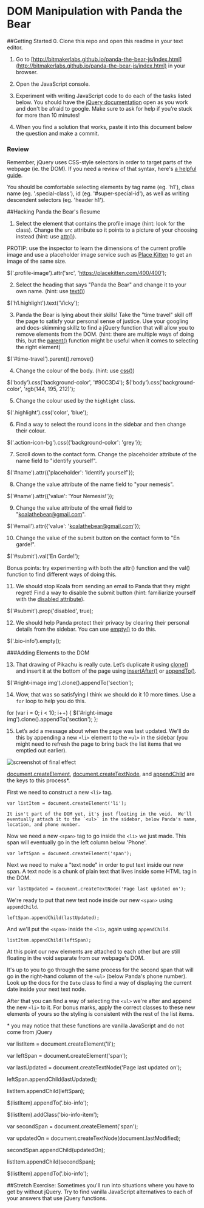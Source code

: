 # DOM Manipulation with Panda the Bear
##Getting Started
0. Clone this repo and open this readme in your text editor.

1. Go to [http://bitmakerlabs.github.io/panda-the-bear-js/index.html](http://bitmakerlabs.github.io/panda-the-bear-js/index.html) in your browser.

2. Open the JavaScript console.

3. Experiment with writing JavaScript code to do each of the tasks listed below.  You should have the [jQuery documentation](http://jquery.com/) open as you work and don't be afraid to google.  Make sure to ask for help if you’re stuck for more than 10 minutes!  

4. When you find a solution that works, paste it into this document below the question and make a commit.


### Review
Remember, jQuery uses CSS-style selectors in order to target parts of the webpage (ie. the DOM).  If you need a review of that syntax, here's [a helpful guide](https://developer.mozilla.org/en/docs/Web/Guide/CSS/Getting_started/Selectors).

You should be comfortable selecting elements by tag name (eg. 'h1'), class name (eg. '.special-class'), id (eg. '#super-special-id'), as well as writing descendent selectors (eg. 'header h1').

##Hacking Panda the Bear's Resume

1. Select the element that contains the profile image (hint: look for the class).  Change the `src` attribute so it points to a picture of your choosing instead (hint: use [attr()](http://api.jquery.com/attr/)).

  PROTIP: use the inspector to learn the dimensions of the current profile image and use a placeholder image service such as [Place Kitten](https://placekitten.com/) to get an image of the same size.

<!-- Solution -->

$('.profile-image').attr('src', 'https://placekitten.com/400/400');

2. Select the heading that says "Panda the Bear" and change it to your own name. (hint: use [text()](http://api.jquery.com/text/))

$('h1.highlight').text('Vicky');

3. Panda the Bear is lying about their skills!  Take the "time travel" skill off the page to satisfy your personal sense of justice.  Use your googling and docs-skimming skillz to find a jQuery function that will allow you to remove elements from the DOM.  (hint: there are multiple ways of doing this, but the [parent()](http://api.jquery.com/parent/) function might be useful when it comes to selecting the right element)

<!-- Solution -->

$('#time-travel').parent().remove()

4. Change the colour of the body. (hint: use [css()](http://api.jquery.com/css/))

<!-- Solution -->

$('body').css('background-color', '#90C3D4');
$('body').css('background-color', 'rgb(144, 195, 212)');


5. Change the colour used by the `highlight` class.

<!-- Solution -->

$('.highlight').css('color', 'blue');

6. Find a way to select the round icons in the sidebar and then change their colour.

<!-- Solution -->

$('.action-icon-bg').css({'background-color': 'grey'});

7. Scroll down to the contact form.  Change the placeholder attribute of the name field to "identify yourself".

<!-- Solution -->

$('#name').attr({'placeholder': 'Identify yourself'});

8. Change the value attribute of the name field to "your nemesis".

<!-- Solution -->

$('#name').attr({'value': 'Your Nemesis!'});

9. Change the value attribute of the email field to "koalathebear@gmail.com".

<!-- Solution -->


$('#email').attr({'value': 'koalathebear@gmail.com'});

10. Change the value of the submit button on the contact form to "En garde!".

$('#submit').val('En Garde!');

  Bonus points: try experimenting with both the attr() function and the val() function to find different ways of doing this.

11. We should stop Koala from sending an email to Panda that they might regret!  Find a way to disable the submit button (hint: familiarize yourself with the [disabled attribute](http://www.w3schools.com/tags/att_input_disabled.asp)).

<!-- Solution -->

$('#submit').prop('disabled', true);


12. We should help Panda protect their privacy by clearing their personal details from the sidebar.  You can use [empty()](https://api.jquery.com/empty/) to do this.

$('.bio-info').empty();

###Adding Elements to the DOM

13. That drawing of Pikachu is really cute.  Let’s duplicate it using [clone()](https://api.jquery.com/clone/) and insert it at the bottom of the page using [insertAfter()](http://api.jquery.com/insertafter/) or [appendTo()](http://api.jquery.com/appendto/).

<!-- Solution -->

$('#right-image img').clone().appendTo('section');


14. Wow, that was so satisfying I think we should do it 10 more times.  Use a `for` loop to help you do this.

<!-- Solution -->

for (var i = 0; i < 10; i++) {
  $('#right-image img').clone().appendTo('section');
};


15. Let’s add a message about when the page was last updated.  We'll do this by appending a new `<li>` element to the `<ul>` in the sidebar (you might need to refresh the page to bring back the list items that we emptied out earlier).  

  ![screenshot of final effect](panda-last-updated.png)

  [document.createElement](https://developer.mozilla.org/en-US/docs/Web/API/Document/createElement), [document.createTextNode](https://developer.mozilla.org/en-US/docs/Web/API/Document/createTextNode), and [appendChild](https://developer.mozilla.org/en-US/docs/Web/API/Node/appendChild) are the keys to this process\*.

  First we need to construct a new `<li>` tag.

  `var listItem = document.createElement('li');`

    It isn't part of the DOM yet, it's just floating in the void.  We'll eventually attach it to the `<ul>` in the sidebar, below Panda's name, location, and phone number.

   Now we need a new `<span>` tag to go inside the `<li>` we just made.  This span will eventually go in the left column below 'Phone'.

  `var leftSpan = document.createElement('span');`

  Next we need to make a "text node" in order to put text inside our new span.  A text node is a chunk of plain text that lives inside some HTML tag in the DOM.

  `var lastUpdated = document.createTextNode('Page last updated on');`

  We're ready to put that new text node inside our new `<span>` using `appendChild`.

  `leftSpan.appendChild(lastUpdated);`

  And we'll put the `<span>` inside the `<li>`, again using `appendChild`.

  `listItem.appendChild(leftSpan);`

  At this point our new elements are attached to each other but are still floating in the void separate from our webpage's DOM.

  It's up to you to go through the same process for the second span that will go in the right-hand column of the `<ul>` (below Panda's phone number).  Look up the docs for the `Date` class to find a way of displaying the current date inside your next text node.

  After that you can find a way of selecting the `<ul>` we're after and append the new `<li>` to it.  For bonus marks, apply the correct classes to these new elements of yours so the styling is consistent with the rest of the list items.


\* you may notice that these functions are vanilla JavaScript and do not come from jQuery

<!-- Solution -->

var listItem = document.createElement('li');

var leftSpan = document.createElement('span');

var lastUpdated = document.createTextNode('Page last updated on');

leftSpan.appendChild(lastUpdated);

listItem.appendChild(leftSpan);

$(listItem).appendTo('.bio-info');
<!-- Setup for list item and first span -->

$(listItem).addClass('bio-info-item');
<!-- Adds class name to new list item -->

var secondSpan = document.createElement('span');

var updatedOn = document.createTextNode(document.lastModified);
<!-- Setting up second list element to add to ul -->

secondSpan.appendChild(updatedOn);

listItem.appendChild(secondSpan);

$(listItem).appendTo('.bio-info');
<!-- Added to bio-info ul -->



##Stretch Exercise:
Sometimes you'll run into situations where you have to get by without jQuery.  Try to find vanilla JavaScript alternatives to each of your answers that use jQuery functions.
